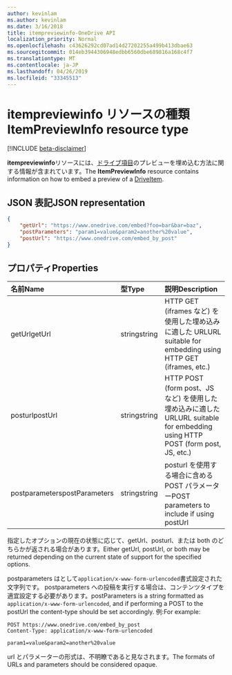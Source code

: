 ```yaml
---
author: kevinlam
ms.author: kevinlam
ms.date: 3/16/2018
title: itempreviewinfo-OneDrive API
localization_priority: Normal
ms.openlocfilehash: c43626292cd07ad14d27202255a499b413dbae63
ms.sourcegitcommit: 014eb3944306948edbb6560dbe689816a168c4f7
ms.translationtype: MT
ms.contentlocale: ja-JP
ms.lasthandoff: 04/26/2019
ms.locfileid: "33345513"
---
```

# <a name="itempreviewinfo-resource-type"></a><span data-ttu-id="4eaba-102">itempreviewinfo リソースの種類</span><span class="sxs-lookup"><span data-stu-id="4eaba-102">ItemPreviewInfo resource type</span></span>

[!INCLUDE [beta-disclaimer](../../includes/beta-disclaimer.md)]

<span data-ttu-id="4eaba-103">**itempreviewinfo**リソースには、[ドライブ項目](driveitem.md)のプレビューを埋め込む方法に関する情報が含まれています。</span><span class="sxs-lookup"><span data-stu-id="4eaba-103">The **ItemPreviewInfo** resource contains information on how to embed a preview of a [DriveItem](driveitem.md).</span></span>

## <a name="json-representation"></a><span data-ttu-id="4eaba-104">JSON 表記</span><span class="sxs-lookup"><span data-stu-id="4eaba-104">JSON representation</span></span>

```json
{
    "getUrl": "https://www.onedrive.com/embed?foo=bar&bar=baz",
    "postParameters": "param1=value&param2=another%20value",
    "postUrl": "https://www.onedrive.com/embed_by_post"
}
```

## <a name="properties"></a><span data-ttu-id="4eaba-105">プロパティ</span><span class="sxs-lookup"><span data-stu-id="4eaba-105">Properties</span></span>

| <span data-ttu-id="4eaba-106">名前</span><span class="sxs-lookup"><span data-stu-id="4eaba-106">Name</span></span>           | <span data-ttu-id="4eaba-107">型</span><span class="sxs-lookup"><span data-stu-id="4eaba-107">Type</span></span>   | <span data-ttu-id="4eaba-108">説明</span><span class="sxs-lookup"><span data-stu-id="4eaba-108">Description</span></span>
|:---------------|:-------|:---------------------------------------------------
| <span data-ttu-id="4eaba-109">getUrl</span><span class="sxs-lookup"><span data-stu-id="4eaba-109">getUrl</span></span>         | <span data-ttu-id="4eaba-110">string</span><span class="sxs-lookup"><span data-stu-id="4eaba-110">string</span></span> | <span data-ttu-id="4eaba-111">HTTP GET (iframes など) を使用した埋め込みに適した URL</span><span class="sxs-lookup"><span data-stu-id="4eaba-111">URL suitable for embedding using HTTP GET (iframes, etc.)</span></span>
| <span data-ttu-id="4eaba-112">posturl</span><span class="sxs-lookup"><span data-stu-id="4eaba-112">postUrl</span></span>        | <span data-ttu-id="4eaba-113">string</span><span class="sxs-lookup"><span data-stu-id="4eaba-113">string</span></span> | <span data-ttu-id="4eaba-114">HTTP POST (form post、JS など) を使用した埋め込みに適した URL</span><span class="sxs-lookup"><span data-stu-id="4eaba-114">URL suitable for embedding using HTTP POST (form post, JS, etc.)</span></span>
| <span data-ttu-id="4eaba-115">postparameters</span><span class="sxs-lookup"><span data-stu-id="4eaba-115">postParameters</span></span> | <span data-ttu-id="4eaba-116">string</span><span class="sxs-lookup"><span data-stu-id="4eaba-116">string</span></span> | <span data-ttu-id="4eaba-117">posturl を使用する場合に含める POST パラメーター</span><span class="sxs-lookup"><span data-stu-id="4eaba-117">POST parameters to include if using postUrl</span></span>

<span data-ttu-id="4eaba-118">指定したオプションの現在の状態に応じて、getUrl、posturl、または both のどちらかが返される場合があります。</span><span class="sxs-lookup"><span data-stu-id="4eaba-118">Either getUrl, postUrl, or both may be returned depending on the current state of support for the specified options.</span></span>

<span data-ttu-id="4eaba-119">postparameters はとして`application/x-www-form-urlencoded`書式設定された文字列です。 postparameters への投稿を実行する場合は、コンテンツタイプを適宜設定する必要があります。</span><span class="sxs-lookup"><span data-stu-id="4eaba-119">postParameters is a string formatted as `application/x-www-form-urlencoded`, and if performing a POST to the postUrl the content-type should be set accordingly.</span></span> <span data-ttu-id="4eaba-120">例:</span><span class="sxs-lookup"><span data-stu-id="4eaba-120">For example:</span></span>
```
POST https://www.onedrive.com/embed_by_post
Content-Type: application/x-www-form-urlencoded

param1=value&param2=another%20value
```

<span data-ttu-id="4eaba-121">url とパラメーターの形式は、不明瞭であると見なされます。</span><span class="sxs-lookup"><span data-stu-id="4eaba-121">The formats of URLs and parameters should be considered opaque.</span></span>
